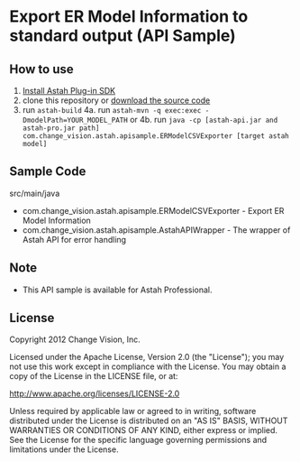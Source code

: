 # Export ER Model Information to standard output (API Sample)

## How to use

1. [Install Astah Plug-in SDK](http://astah.net/features/sdk)
2. clone this repository or [download the source code](https://github.com/ChangeVision/exportERModels/archive/mastar.zip)
3. run `astah-build`
4a. run `astah-mvn -q exec:exec -DmodelPath=YOUR_MODEL_PATH` or 
4b. run `java -cp [astah-api.jar and astah-pro.jar path] com.change_vision.astah.apisample.ERModelCSVExporter [target astah model]`

## Sample Code

src/main/java

  * com.change_vision.astah.apisample.ERModelCSVExporter - Export ER Model Information
  * com.change_vision.astah.apisample.AstahAPIWrapper - The wrapper of Astah API for error handling
  
## Note

  * This API sample is available for Astah Professional.
    
## License
Copyright 2012 Change Vision, Inc.

Licensed under the Apache License, Version 2.0 (the "License");
you may not use this work except in compliance with the License.
You may obtain a copy of the License in the LICENSE file, or at:

   <http://www.apache.org/licenses/LICENSE-2.0>

Unless required by applicable law or agreed to in writing, software
distributed under the License is distributed on an "AS IS" BASIS,
WITHOUT WARRANTIES OR CONDITIONS OF ANY KIND, either express or implied.
See the License for the specific language governing permissions and
limitations under the License.
    